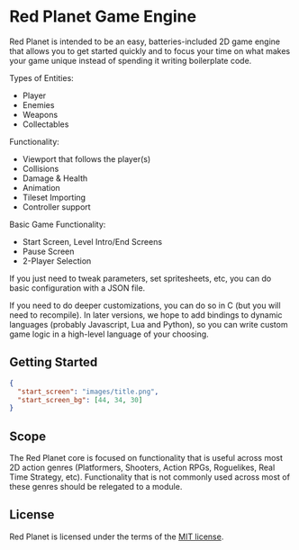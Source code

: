 # Red Planet Game Engine

Red Planet is intended to be an easy, batteries-included 2D game engine that allows you to get started quickly and to focus your time on what makes your game unique instead of spending it writing boilerplate code.

Types of Entities:

* Player
* Enemies
* Weapons
* Collectables

Functionality:

* Viewport that follows the player(s)
* Collisions
* Damage & Health
* Animation
* Tileset Importing
* Controller support

Basic Game Functionality:

* Start Screen, Level Intro/End Screens
* Pause Screen
* 2-Player Selection

If you just need to tweak parameters, set spritesheets, etc, you can do basic configuration with a JSON file.

If you need to do deeper customizations, you can do so in C (but you will need to recompile). In later versions, we hope to add bindings to dynamic languages (probably Javascript, Lua and Python), so you can write custom game logic in a high-level language of your choosing.

## Getting Started

```json
{
  "start_screen": "images/title.png",
  "start_screen_bg": [44, 34, 30]
}
```

## Scope

The Red Planet core is focused on functionality that is useful across most 2D action genres (Platformers, Shooters, Action RPGs, Roguelikes, Real Time Strategy, etc). Functionality that is not commonly used across most of these genres should be relegated to a module.

## License

Red Planet is licensed under the terms of the [MIT license](LICENSE.md).
